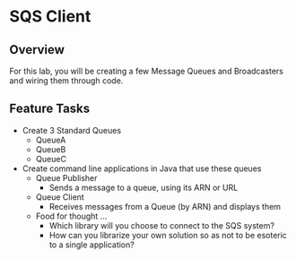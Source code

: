 # SQS Client

## Overview
For this lab, you will be creating a few Message Queues and Broadcasters and wiring them through code.

## Feature Tasks
- Create 3 Standard Queues
    - QueueA
    - QueueB
    - QueueC
- Create command line applications in Java that use these queues
    - Queue Publisher
        - Sends a message to a queue, using its ARN or URL
    - Queue Client
        - Receives messages from a Queue (by ARN) and displays them
    - Food for thought …
        - Which library will you choose to connect to the SQS system?
        - How can you librarize your own solution so as not to be esoteric to a single application?